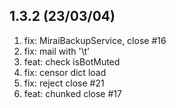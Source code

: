 ## 1.3.2 (23/03/04)

1.  fix: MiraiBackupService, close #16
2.  fix: mail with '\t'
3.  feat: check isBotMuted
4.  fix: censor dict load
5.  fix: reject close #21
6.  feat: chunked close #17
